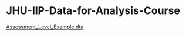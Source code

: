 # JHU-IIP-Data-for-Analysis-Course
<a href = "Assessment_Level_Example.dta" downlad> Assessment_Level_Example.dta </a>
